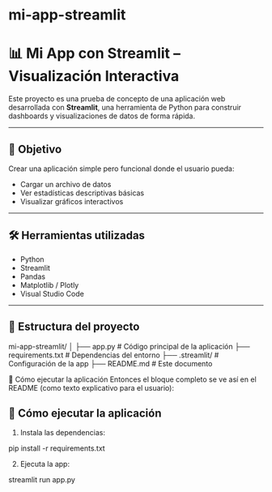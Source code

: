 # mi-app-streamlit
# 📊 Mi App con Streamlit – Visualización Interactiva

Este proyecto es una prueba de concepto de una aplicación web desarrollada con **Streamlit**, una herramienta de Python para construir dashboards y visualizaciones de datos de forma rápida.

---

## 🎯 Objetivo

Crear una aplicación simple pero funcional donde el usuario pueda:
- Cargar un archivo de datos
- Ver estadísticas descriptivas básicas
- Visualizar gráficos interactivos

---

## 🛠️ Herramientas utilizadas

- Python
- Streamlit
- Pandas
- Matplotlib / Plotly
- Visual Studio Code

---

## 📂 Estructura del proyecto

mi-app-streamlit/ │ ├── app.py # Código principal de la aplicación ├── requirements.txt # Dependencias del entorno ├── .streamlit/ # Configuración de la app ├── README.md # Este documento


🚀 Cómo ejecutar la aplicación
Entonces el bloque completo se ve así en el README (como texto explicativo para el usuario):
## 🚀 Cómo ejecutar la aplicación

1. Instala las dependencias:
   
pip install -r requirements.txt

2. Ejecuta la app:

streamlit run app.py

